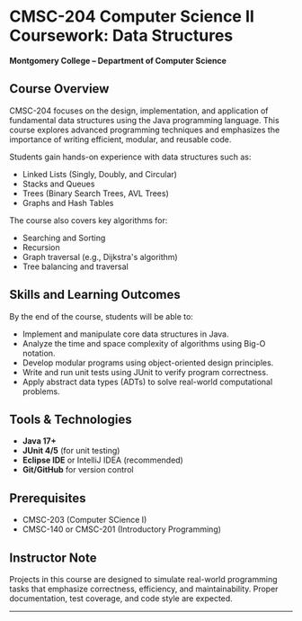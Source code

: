 # CMSC-204 Computer Science II Coursework: Data Structures
**Montgomery College – Department of Computer Science**

## Course Overview
CMSC-204 focuses on the design, implementation, and application of fundamental data structures using the Java programming language. This course explores advanced programming techniques and emphasizes the importance of writing efficient, modular, and reusable code.

Students gain hands-on experience with data structures such as:
- Linked Lists (Singly, Doubly, and Circular)
- Stacks and Queues
- Trees (Binary Search Trees, AVL Trees)
- Graphs and Hash Tables

The course also covers key algorithms for:
- Searching and Sorting
- Recursion
- Graph traversal (e.g., Dijkstra's algorithm)
- Tree balancing and traversal

## Skills and Learning Outcomes
By the end of the course, students will be able to:
- Implement and manipulate core data structures in Java.
- Analyze the time and space complexity of algorithms using Big-O notation.
- Develop modular programs using object-oriented design principles.
- Write and run unit tests using JUnit to verify program correctness.
- Apply abstract data types (ADTs) to solve real-world computational problems.

## Tools & Technologies
- **Java 17+**
- **JUnit 4/5** (for unit testing)
- **Eclipse IDE** or IntelliJ IDEA (recommended)
- **Git/GitHub** for version control

## Prerequisites
- CMSC-203 (Computer SCience I)
- CMSC-140 or CMSC-201 (Introductory Programming)

## Instructor Note
Projects in this course are designed to simulate real-world programming tasks that emphasize correctness, efficiency, and maintainability. Proper documentation, test coverage, and code style are expected.

---
